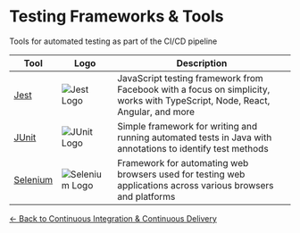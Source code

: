 # Testing Frameworks & Tools

Tools for automated testing as part of the CI/CD pipeline

| Tool | Logo | Description |
|------|------|-------------|
| [Jest](https://jestjs.io/) | ![Jest Logo](/logos/devops/ci-cd/jest.png) | JavaScript testing framework from Facebook with a focus on simplicity, works with TypeScript, Node, React, Angular, and more |
| [JUnit](https://junit.org/) | ![JUnit Logo](/logos/devops/ci-cd/junit.png) | Simple framework for writing and running automated tests in Java with annotations to identify test methods |
| [Selenium](https://www.selenium.dev/) | ![Selenium Logo](/logos/devops/ci-cd/selenium.png) | Framework for automating web browsers used for testing web applications across various browsers and platforms |

[← Back to Continuous Integration & Continuous Delivery](../)
